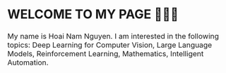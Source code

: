 <h1>WELCOME TO MY PAGE 👋👋👋</h1>

<h3 style="font-weight:normal;">
  My name is Hoai Nam Nguyen. I am interested in the following topics: Deep Learning for Computer Vision, Large Language Models, Reinforcement Learning, Mathematics, Intelligent Automation.
</h3>


